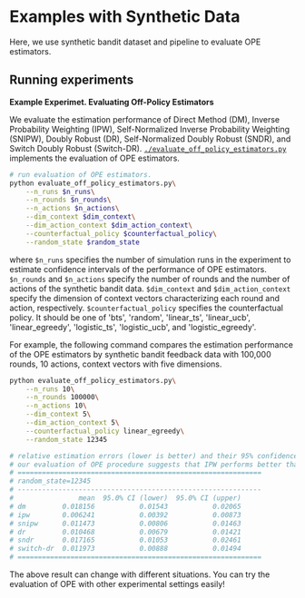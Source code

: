 # Examples with Synthetic Data
Here, we use synthetic bandit dataset and pipeline to evaluate OPE estimators.


## Running experiments

**Example Experimet. Evaluating Off-Policy Estimators**

We evaluate the estimation performance of Direct Method (DM), Inverse Probability Weighting (IPW), Self-Normalized Inverse Probability Weighting (SNIPW), Doubly Robust (DR), Self-Normalized Doubly Robust (SNDR), and Switch Doubly Robust (Switch-DR).
[`./evaluate_off_policy_estimators.py`](./evaluate_off_policy_estimators.py) implements the evaluation of OPE estimators.

```bash
# run evaluation of OPE estimators.
python evaluate_off_policy_estimators.py\
    --n_runs $n_runs\
    --n_rounds $n_rounds\
    --n_actions $n_actions\
    --dim_context $dim_context\
    --dim_action_context $dim_action_context\
    --counterfactual_policy $counterfactual_policy\
    --random_state $random_state
```
where `$n_runs` specifies the number of simulation runs in the experiment to estimate confidence intervals of the performance of OPE estimators.
`$n_rounds` and `$n_actions` specify the number of rounds and the number of actions of the synthetic bandit data.
`$dim_context` and `$dim_action_context` specify the dimension of context vectors characterizing each round and action, respectively.
`$counterfactual_policy` specifies the counterfactual policy.
It should be one of 'bts', 'random', 'linear_ts', 'linear_ucb', 'linear_egreedy', 'logistic_ts', 'logistic_ucb', and 'logistic_egreedy'.

For example, the following command compares the estimation performance of the OPE estimators by synthetic bandit feedback data with 100,000 rounds, 10 actions, context vectors with five dimensions.

```bash
python evaluate_off_policy_estimators.py\
    --n_runs 10\
    --n_rounds 100000\
    --n_actions 10\
    --dim_context 5\
    --dim_action_context 5\
    --counterfactual_policy linear_egreedy\
    --random_state 12345

# relative estimation errors (lower is better) and their 95% confidence intervals of OPE estimators.
# our evaluation of OPE procedure suggests that IPW performs better than the other model dependent estimators such as DM and DR.
# ============================================================
# random_state=12345
# ------------------------------------------------------------
#                mean  95.0% CI (lower)  95.0% CI (upper)
# dm         0.018156           0.01543           0.02065
# ipw        0.006241           0.00392           0.00873
# snipw      0.011473           0.00806           0.01463
# dr         0.010468           0.00679           0.01421
# sndr       0.017165           0.01053           0.02461
# switch-dr  0.011973           0.00888           0.01494
# ============================================================
```

The above result can change with different situations.
You can try the evaluation of OPE with other experimental settings easily!
